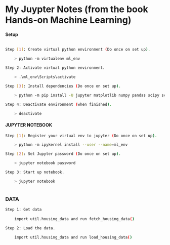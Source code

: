 # My Juypter Notes (from the book Hands-on Machine Learning)


#### Setup
```bash

Step [1]: Create virtual python environment (Do once on set up).

	> python -m virtualenv ml_env

Step 2: Activate virtual python environment.		

	> .\ml_env\Scripts\activate

Step [3]: Install dependencies (Do once on set up).

	> python -m pip install -U jupyter matplotlib numpy pandas scipy scikit-learn

Step 4: Deactivate environment (when finished).

	> deactivate
```	
#### JUPYTER NOTEBOOK
```bash
Step [1]: Register your virtual env to jupyter (Do once on set up).

	> python -m ipykernel install --user --name=ml_env

Step [2]: Set Jupyter password (Do once on set up).

	> jupyter notebook password

Step 3: Start up notebook.

	> jupyter notebook
		
```		
### DATA
```bash
Step 1: Get data
	
	import util.housing_data and run fetch_housing_data()

Step 2: Load the data.

	import util.housing_data and run load_housing_data()
```

